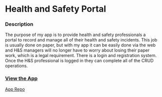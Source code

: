# Health and Safety Portal

### Description

The purpose of my app is to provide health and safety professionals a portal to record and manage all of their health and safety incidents. This job is usually done on paper, but with my app it can be easily done via the web and H&S managers will no longer have to worry about losing their paper work, which is a legal requirement. There is a login and registration system. Once the H&S professional is logged in they can complete all of the CRUD operations. 

### [View the App](https://i6.cims.nyu.edu/~ms11831/web-app-taza/flask.cgi/)

[App Repo](https://github.com/database-design-assignments/web-app-taza.git)
